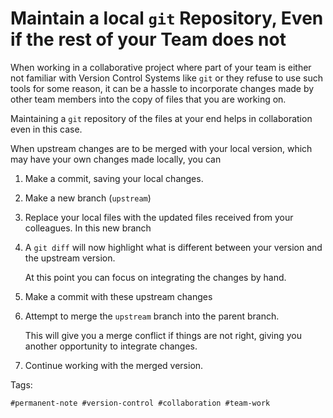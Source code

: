 # Maintain a local `git` Repository, Even if the rest of your Team does not

When working in a collaborative project where part of your team is
either not familiar with Version Control Systems like `git` or they
refuse to use such tools for some reason, it can be a hassle to
incorporate changes made by other team members into the copy of files
that you are working on. 

Maintaining a `git` repository of the files at your end helps in
collaboration even in this case.

When upstream changes are to be merged with your local version, which
may have your own changes made locally, you can 

1. Make a commit, saving your local changes.
1. Make a new branch (`upstream`)
1. Replace your local files with the updated files received from your
   colleagues. In this new branch 
1. A `git diff` will now highlight what is different between your
   version and the upstream version. 

   At this point you can focus on integrating the changes by hand.
1. Make a commit with these upstream changes
1. Attempt to merge the `upstream` branch into the parent branch. 

   This will give you a merge conflict if things are not right, giving
   you another opportunity to integrate changes.
1. Continue working with the merged version.

Tags:

    #permanent-note #version-control #collaboration #team-work
